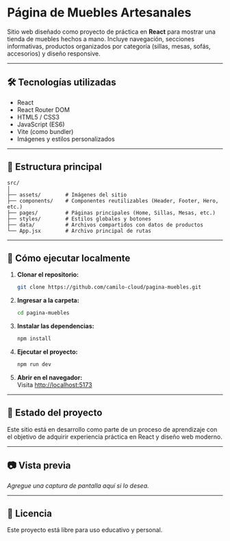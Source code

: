 # Página de Muebles Artesanales

Sitio web diseñado como proyecto de práctica en **React** para mostrar una tienda de muebles hechos a mano. Incluye navegación, secciones informativas, productos organizados por categoría (sillas, mesas, sofás, accesorios) y diseño responsive.

---

## 🛠️ Tecnologías utilizadas

- React
- React Router DOM
- HTML5 / CSS3
- JavaScript (ES6)
- Vite (como bundler)
- Imágenes y estilos personalizados

---

## 📁 Estructura principal

```
src/
│
├── assets/        # Imágenes del sitio
├── components/    # Componentes reutilizables (Header, Footer, Hero, etc.)
├── pages/         # Páginas principales (Home, Sillas, Mesas, etc.)
├── styles/        # Estilos globales y botones
├── data/          # Archivos compartidos con datos de productos
└── App.jsx        # Archivo principal de rutas
```

---

## 🚀 Cómo ejecutar localmente

1. **Clonar el repositorio:**
   ```bash
   git clone https://github.com/camilo-cloud/pagina-muebles.git
   ```

2. **Ingresar a la carpeta:**
   ```bash
   cd pagina-muebles
   ```

3. **Instalar las dependencias:**
   ```bash
   npm install
   ```

4. **Ejecutar el proyecto:**
   ```bash
   npm run dev
   ```

5. **Abrir en el navegador:**  
   Visita [http://localhost:5173](http://localhost:5173)

---

## 📌 Estado del proyecto

Este sitio está en desarrollo como parte de un proceso de aprendizaje con el objetivo de adquirir experiencia práctica en React y diseño web moderno.

---

## 📷 Vista previa

_Agregue una captura de pantalla aquí si lo desea._

---

## 📄 Licencia

Este proyecto está libre para uso educativo y personal.